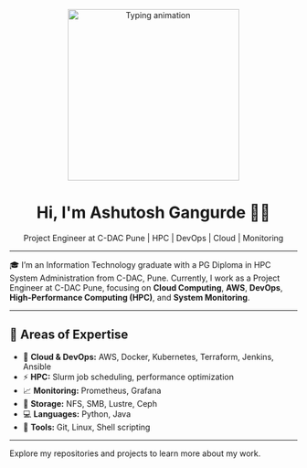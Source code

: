 <p align="center">
  <img src="https://raw.githubusercontent.com/ASHUTOSH-SG/ASHUTOSH-SG/main/assets/typing.gif" alt="Typing animation" width="300" />
</p>

<h1 align="center">Hi, I'm Ashutosh Gangurde 👨‍💻</h1>
<p align="center">
  Project Engineer at C-DAC Pune | HPC | DevOps | Cloud | Monitoring  
</p>

---

🎓 I’m an Information Technology graduate with a PG Diploma in HPC System Administration from C-DAC, Pune. Currently, I work as a Project Engineer at C-DAC Pune, focusing on **Cloud Computing**, **AWS**, **DevOps**, **High-Performance Computing (HPC)**, and **System Monitoring**.

---

## 🔧 Areas of Expertise

- 🚀 **Cloud & DevOps:** AWS, Docker, Kubernetes, Terraform, Jenkins, Ansible  
- ⚡ **HPC:** Slurm job scheduling, performance optimization  
- 📈 **Monitoring:** Prometheus, Grafana  
- 💾 **Storage:** NFS, SMB, Lustre, Ceph  
- 💻 **Languages:** Python, Java  
- 🔧 **Tools:** Git, Linux, Shell scripting  

---

Explore my repositories and projects to learn more about my work.
